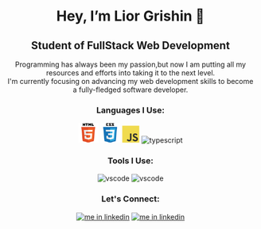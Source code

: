 <h1 align="center">Hey, I’m Lior Grishin 👋</h1>
<h2 align="center">Student of FullStack Web Development</h2>

<div align="center">
  <p>Programming has always been my passion,but now I am putting all my resources and efforts into taking it to the next level.
   <br>I'm currently focusing on advancing my web development skills to become a fully-fledged software developer.</p>
</div>
 
<div align="center">
  <h3>Languages I Use:</h3>
  <p>
    <img src="https://raw.githubusercontent.com/devicons/devicon/master/icons/html5/html5-original-wordmark.svg" alt="html5" width="40" height="40"/>
    <img src="https://raw.githubusercontent.com/devicons/devicon/master/icons/css3/css3-original-wordmark.svg" alt="css3" width="40" height="40"/>
    <img src="https://raw.githubusercontent.com/devicons/devicon/master/icons/javascript/javascript-original.svg" alt="javascript" width="35" height="35"/>
    <img src="https://cdn.worldvectorlogo.com/logos/typescript.svg" alt="typescript" width="35" height="35">
  </p>
</div>

<div align="center">
  <h3>Tools I Use:</h3>
  <p>
    <img src="https://cdn.jsdelivr.net/gh/devicons/devicon/icons/vscode/vscode-original.svg" alt="vscode" width="35" height="35"/>
    <img src="https://cdn.worldvectorlogo.com/logos/nodejs-icon.svg" alt="vscode" width="35" height="35"/>
  </p>
</div>

<div align="center">
  <h3>Let's Connect:</h3>
  <p>
    <a href="https://www.linkedin.com/in/lior-grishin-100332228/" target="_blank"><img align="center" src="https://cdn.jsdelivr.net/gh/devicons/devicon/icons/linkedin/linkedin-original.svg" alt="me in linkedin" height="auto" width="30"/></a>
    <a href="https://www.facebook.com/profile.php?id=100007058539463" target="_blank"><img align="center" src="https://cdn.worldvectorlogo.com/logos/facebook-2020-1-1.svg" alt="me in linkedin" height="auto" width="30"/></a>
  </p>
</div>
